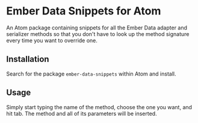 Ember Data Snippets for Atom
============================

An Atom package containing snippets for all the Ember Data adapter and serializer methods so that you don't have to look up the method signature every time you want to override one.

## Installation

Search for the package `ember-data-snippets` within Atom and install.

## Usage

Simply start typing the name of the method, choose the one you want, and hit tab. The method and all of its parameters will be inserted.
